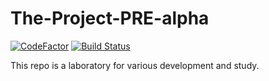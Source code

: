 # The-Project-PRE-alpha
[![CodeFactor](https://img.shields.io/codefactor/grade/github/naixt1478/The-Project-PRE-alpha?logo=codefactor&style=for-the-badge)](https://www.codefactor.io/repository/github/naixt1478/the-project-pre-alpha)
[![Build Status](https://img.shields.io/azure-devops/build/qnqn60360/bca4f551-da39-4446-abad-7dd292f89f76/8?logo=Azure%20DevOps&style=for-the-badge)](https://dev.azure.com/qnqn60360/Testing/_build/latest?definitionId=8&branchName=master)

This repo is a laboratory for various development and study.
